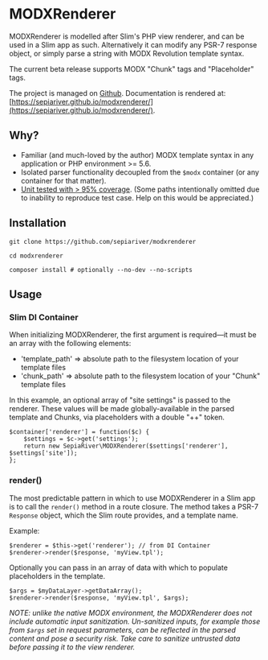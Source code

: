 # MODXRenderer

MODXRenderer is modelled after Slim's PHP view renderer, and can be used in a Slim app as such. Alternatively it can modify any PSR-7 response object, or simply parse a string with MODX Revolution template syntax.

The current beta release supports MODX "Chunk" tags and "Placeholder" tags.

The project is managed on [Github](https://github.com/sepiariver/modxrenderer/). Documentation is rendered at: [https://sepiariver.github.io/modxrenderer/](https://sepiariver.github.io/modxrenderer/).

## Why?

- Familiar (and much-loved by the author) MODX template syntax in any application or PHP environment >= 5.6.
- Isolated parser functionality decoupled from the `$modx` container (or any container for that matter).
- [Unit tested with > 95% coverage](https://sepiariver.github.io/modxrenderer/test-results/). (Some paths intentionally omitted due to inability to reproduce test case. Help on this would be appreciated.)

## Installation

```
git clone https://github.com/sepiariver/modxrenderer

cd modxrenderer

composer install # optionally --no-dev --no-scripts
```

## Usage

### Slim DI Container

When initializing MODXRenderer, the first argument is required—it must be an array with the following elements:

- 'template_path' => absolute path to the filesystem location of your template files
- 'chunk_path' => absolute path to the filesystem location of your "Chunk" template files

In this example, an optional array of "site settings" is passed to the renderer. These values will be made globally-available in the parsed template and Chunks, via placeholders with a double "++" token.

```
$container['renderer'] = function($c) {
    $settings = $c->get('settings');
    return new SepiaRiver\MODXRenderer($settings['renderer'], $settings['site']);
};
```

### render()

The most predictable pattern in which to use MODXRenderer in a Slim app is to call the `render()` method in a route closure. The method takes a PSR-7 `Response` object, which the Slim route provides, and a template name.

Example:

```
$renderer = $this->get('renderer'); // from DI Container
$renderer->render($response, 'myView.tpl');
```

Optionally you can pass in an array of data with which to populate placeholders in the template.

```
$args = $myDataLayer->getDataArray();
$renderer->render($response, 'myView.tpl', $args);
```

_NOTE: unlike the native MODX environment, the MODXRenderer does not include automatic input sanitization. Un-sanitized inputs, for example those from `$args` set in request parameters, can be reflected in the parsed content and pose a security risk. Take care to sanitize untrusted data before passing it to the view renderer._
